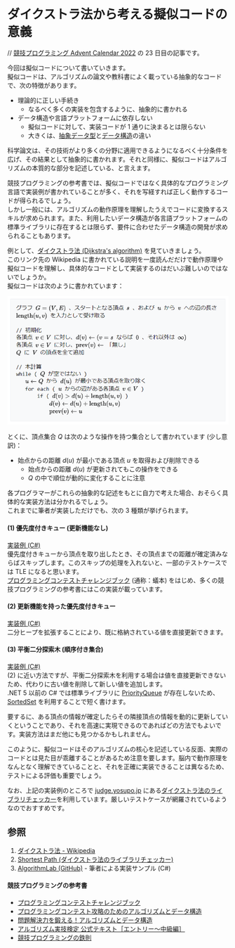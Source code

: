 # ダイクストラ法から考える擬似コードの意義
// [競技プログラミング Advent Calendar 2022](https://qiita.com/advent-calendar/2022/kyopro) の 23 日目の記事です。

今回は擬似コードについて書いていきます。  
擬似コードは、アルゴリズムの論文や教科書によく載っている抽象的なコードで、次の特徴があります。

- 理論的に正しい手続き
  - なるべく多くの実装を包含するように、抽象的に書かれる
- データ構造や言語プラットフォームに依存しない
  - 擬似コードに対して、実装コードが 1 通りに決まるとは限らない
  - 大きくは、[抽象データ型](https://ja.wikipedia.org/wiki/%E6%8A%BD%E8%B1%A1%E3%83%87%E3%83%BC%E3%82%BF%E5%9E%8B)と[データ構造](https://ja.wikipedia.org/wiki/%E3%83%87%E3%83%BC%E3%82%BF%E6%A7%8B%E9%80%A0)の違い

科学論文は、その技術がより多くの分野に適用できるようになるべく十分条件を広げ、その結果として抽象的に書かれます。それと同様に、擬似コードはアルゴリズムの本質的な部分を記述している、と言えます。

競技プログラミングの参考書では、擬似コードではなく具体的なプログラミング言語で実装例が書かれていることが多く、それを写経すれば正しく動作するコードが得られるでしょう。  
しかし一般には、アルゴリズムの動作原理を理解したうえでコードに変換するスキルが求められます。また、利用したいデータ構造が各言語プラットフォームの標準ライブラリに存在するとは限らず、要件に合わせたデータ構造の開発が求められることもあります。

例として、[ダイクストラ法 (Dijkstra's algorithm)](https://ja.wikipedia.org/wiki/ダイクストラ法) を見ていきましょう。  
このリンク先の Wikipedia に書かれている説明を一度読んだだけで動作原理や擬似コードを理解し、具体的なコードとして実装するのはだいぶ難しいのではないでしょうか。  
擬似コードは次のように書かれています：

![Dijkstra-Pseudocode](Images/Dijkstra-Pseudocode.png)

とくに、頂点集合 $Q$ は次のような操作を持つ集合として書かれています (少し意訳)：
- 始点からの距離 $d(u)$ が最小である頂点 $u$ を取得および削除できる
  - 始点からの距離 $d(u)$ が更新されてもこの操作をできる
  - $Q$ の中で順位が動的に変化することに注意

各プログラマーがこれらの抽象的な記述をもとに自力で考えた場合、おそらく具体的な実装方法は分かれるでしょう。  
これまでに筆者が実装しただけでも、次の 3 種類が挙げられます。

#### (1) 優先度付きキュー (更新機能なし)
[実装例 (C#)](https://judge.yosupo.jp/submission/117435)  
優先度付きキューから頂点を取り出したとき、その頂点までの距離が確定済みならばスキップします。このスキップの処理を入れないと、一部のテストケースでは TLE になると思います。  
[プログラミングコンテストチャレンジブック](https://www.amazon.co.jp/dp/B00CY9256C) (通称：蟻本) をはじめ、多くの競技プログラミングの参考書にはこの実装が載っています。

#### (2) 更新機能を持った優先度付きキュー
[実装例 (C#)](https://judge.yosupo.jp/submission/117382)  
二分ヒープを拡張することにより、既に格納されている値を直接更新できます。

#### (3) 平衡二分探索木 (順序付き集合)
[実装例 (C#)](https://judge.yosupo.jp/submission/117381)  
(2) に近い方法ですが、平衡二分探索木を利用する場合は値を直接更新できないため、代わりに古い値を削除して新しい値を追加します。  
.NET 5 以前の C# では標準ライブラリに [PriorityQueue](https://learn.microsoft.com/ja-jp/dotnet/api/system.collections.generic.priorityqueue-2) が存在しないため、[SortedSet](https://learn.microsoft.com/ja-jp/dotnet/api/system.collections.generic.sortedset-1) を利用することで短く書けます。

要するに、ある頂点の情報が確定したらその隣接頂点の情報を動的に更新していくということであり、それを高速に実現できるのであればどの方法でもよいです。実装方法はまだ他にも見つかるかもしれません。

このように、擬似コードはそのアルゴリズムの核心を記述している反面、実際のコードとは見た目が乖離することがあるため注意を要します。脳内で動作原理をなんとなく理解できていることと、それを正確に実装できることは異なるため、テストによる評価も重要でしょう。

なお、上記の実装例のところで [judge.yosupo.jp](https://judge.yosupo.jp/) にある[ダイクストラ法のライブラリチェッカー](https://judge.yosupo.jp/problem/shortest_path)を利用しています。厳しいテストケースが網羅されているようなのでおすすめです。

## 参照
1. [ダイクストラ法 - Wikipedia](https://ja.wikipedia.org/wiki/ダイクストラ法)
1. [Shortest Path (ダイクストラ法のライブラリチェッカー)](https://judge.yosupo.jp/problem/shortest_path)
1. [AlgorithmLab (GitHub)](https://github.com/sakapon/Samples-2020/tree/master/AlgorithmSample/AlgorithmLab/Graphs/SPPs) - 筆者による実装サンプル (C#)

#### 競技プログラミングの参考書
- [プログラミングコンテストチャレンジブック](https://www.amazon.co.jp/dp/B00CY9256C)
- [プログラミングコンテスト攻略のためのアルゴリズムとデータ構造](https://www.amazon.co.jp/dp/B00U5MVXZO)
- [問題解決力を鍛える！アルゴリズムとデータ構造](https://www.amazon.co.jp/dp/B08PV83L3N)
- [アルゴリズム実技検定 公式テキスト［エントリー～中級編］](https://www.amazon.co.jp/dp/B08QRNJ7M3)
- [競技プログラミングの鉄則](https://www.amazon.co.jp/dp/B0BDZGDM9J)
